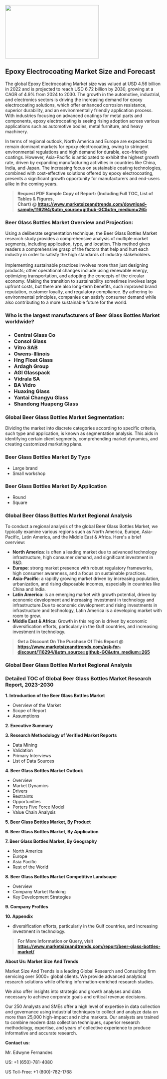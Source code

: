 <p><img class="alignnone size-medium wp-image-20088" src="https://ffe5etoiles.com/wp-content/uploads/2024/12/MST1-300x171.png" alt="" width="300" height="171" /></p><h2>Epoxy Electrocoating Market Size and Forecast</h2><p>The global Epoxy Electrocoating Market size was valued at USD 4.56 billion in 2022 and is projected to reach USD 6.72 billion by 2030, growing at a CAGR of 4.9% from 2024 to 2030. The growth in the automotive, industrial, and electronics sectors is driving the increasing demand for epoxy electrocoating solutions, which offer enhanced corrosion resistance, superior durability, and an environmentally friendly application process. With industries focusing on advanced coatings for metal parts and components, epoxy electrocoating is seeing rising adoption across various applications such as automotive bodies, metal furniture, and heavy machinery.</p><p>In terms of regional outlook, North America and Europe are expected to remain dominant markets for epoxy electrocoating, owing to stringent environmental regulations and high demand for durable, eco-friendly coatings. However, Asia-Pacific is anticipated to exhibit the highest growth rate, driven by expanding manufacturing activities in countries like China, India, and Japan. The increasing focus on sustainable coating technologies, combined with cost-effective solutions offered by epoxy electrocoating, presents a significant growth opportunity for manufacturers and end-users alike in the coming years.</p></p><blockquote id="" class=""><strong>Request PDF Sample Copy of Report: (Including Full TOC, List of Tables &amp; Figures, Chart)&nbsp;@&nbsp;<strong><a href="https://www.marketsizeandtrends.com/download-sample/116294/&utm_source=github-GC&utm_medium=265" target="_blank">https://www.marketsizeandtrends.com/download-sample/116294/&utm_source=github-GC&utm_medium=265</a></strong></strong></blockquote><h3 id="" class="">Beer Glass Bottles Market&nbsp;Overview and Projection:</h3><p id="" class="">Using a deliberate segmentation technique, the Beer Glass Bottles Market research study provides a comprehensive analysis of multiple market segments, including application, type, and location. This method gives readers a comprehensive grasp of the factors that help and hurt each industry in order to satisfy the high standards of industry stakeholders. <br /> <br />Implementing sustainable practices involves more than just designing products; other operational changes include using renewable energy, optimizing transportation, and adopting the concepts of the circular economy. Making the transition to sustainability sometimes involves large upfront costs, but there are also long-term benefits, such improved brand reputation, customer loyalty, and regulatory compliance. By adhering to environmental principles, companies can satisfy consumer demand while also contributing to a more sustainable future for the world.</p><h3 id="" class="">Who is the largest manufacturers of&nbsp;Beer Glass Bottles Market worldwide?</h3><h3 class=""><p><ul><li>Central Glass Co </li><li> Consol Glass </li><li> Vitro SAB </li><li> Owens-Illinois </li><li> Hng Float Glass </li><li> Ardagh Group </li><li> AGI Glasspack </li><li> Vidrala SA </li><li> BA Vidro </li><li> Huaxing Glass </li><li> Yantai Changyu Glass </li><li> Shandong Huapeng Glass</li></ul></p></h3><h3 id="" class="">Global&nbsp;Beer Glass Bottles Market Segmentation:</h3><p id="" class="">Dividing the market into discrete categories according to specific criteria, such type and application, is known as segmentation analysis. This aids in identifying certain client segments, comprehending market dynamics, and creating customized marketing plans.</p><h3 id="" class="">Beer Glass Bottles Market&nbsp;By Type</h3><p><p><ul><li>Large brand </li><li> Small workshop</p></li></ul></p></p><h3 id="" class="">Beer Glass Bottles Market&nbsp;By Application</h3><p class=""><p><ul><li>Round </li><li> Square</li></ul></p></p><h3 id="" class="">Global Beer Glass Bottles Market Regional Analysis</h3><p id="" class="">To conduct a regional analysis of the global Beer Glass Bottles Market, we typically examine various regions such as North America, Europe, Asia-Pacific, Latin America, and the Middle East &amp; Africa. Here's a brief overview:</p><ul><li><strong>North America</strong>: is often a leading market due to advanced technology infrastructure, high consumer demand, and significant investment in R&amp;D.</li><li><strong>Europe</strong>: strong market presence with robust regulatory frameworks, high consumer awareness, and a focus on sustainable practices.</li><li><strong>Asia-Pacific</strong>: a rapidly growing market driven by increasing population, urbanization, and rising disposable incomes, especially in countries like China and India.</li><li><strong>Latin America</strong>: is an emerging market with growth potential, driven by economic development and increasing investment in technology and infrastructure.Due to economic development and rising investments in infrastructure and technology, Latin America is a developing market with room to grow.</li><li><strong>Middle East &amp; Africa</strong>: Growth in this region is driven by economic diversification efforts, particularly in the Gulf countries, and increasing investment in technology.</li></ul><blockquote id="" class=""><strong>Get a Discount On The Purchase Of This Report @ <strong><a href="https://www.marketsizeandtrends.com/ask-for-discount/116294/&utm_source=github-GC&utm_medium=265" target="_blank">https://www.marketsizeandtrends.com/ask-for-discount/116294/&utm_source=github-GC&utm_medium=265</a></strong></strong></blockquote><h3 id="" class="">Global Beer Glass Bottles Market Regional Analysis</h3><h3 id="" class="">Detailed TOC of Global Beer Glass Bottles Market Research Report, 2023-2030</h3><p id="" class=""><strong>1. Introduction of the Beer Glass Bottles Market</strong></p><ul><li>Overview of the Market</li><li>Scope of Report</li><li>Assumptions</li></ul><p id="" class=""><strong>2. Executive Summary</strong></p><p id="" class=""><strong>3. Research Methodology of Verified Market Reports</strong></p><ul><li>Data Mining</li><li>Validation</li><li>Primary Interviews</li><li>List of Data Sources</li></ul><p id="" class=""><strong>4. Beer Glass Bottles Market Outlook</strong></p><ul><li>Overview</li><li>Market Dynamics</li><li>Drivers</li><li>Restraints</li><li>Opportunities</li><li>Porters Five Force Model</li><li>Value Chain Analysis</li></ul><p id="" class=""><strong>5. Beer Glass Bottles Market, By Product</strong></p><p id="" class=""><strong>6. Beer Glass Bottles Market, By Application</strong></p><p id="" class=""><strong>7. Beer Glass Bottles Market, By Geography</strong></p><ul><li>North America</li><li>Europe</li><li>Asia Pacific</li><li>Rest of the World</li></ul><p id="" class=""><strong>8. Beer Glass Bottles Market Competitive Landscape</strong></p><ul><li>Overview</li><li>Company Market Ranking</li><li>Key Development Strategies</li></ul><p id="" class=""><strong>9. Company Profiles</strong></p><p id="" class=""><strong>10. Appendix</strong></p><ul><li>diversification efforts, particularly in the Gulf countries, and increasing investment in technology.</li></ul><blockquote id="" class=""><strong>For More Information or Query, visit <strong><strong><a href="https://www.marketsizeandtrends.com/report/beer-glass-bottles-market/" target="_blank">https://www.marketsizeandtrends.com/report/beer-glass-bottles-market/</a></strong></strong></strong></blockquote><p id="" class=""><strong>About Us: Market Size And Trends</strong></p><p id="" class="">Market Size And Trends is a leading Global Research and Consulting firm servicing over 5000+ global clients. We provide advanced analytical research solutions while offering information-enriched research studies.</p><p id="" class="">We also offer insights into strategic and growth analyses and data necessary to achieve corporate goals and critical revenue decisions.</p><p id="" class="">Our 250 Analysts and SMEs offer a high level of expertise in data collection and governance using industrial techniques to collect and analyze data on more than 25,000 high-impact and niche markets. Our analysts are trained to combine modern data collection techniques, superior research methodology, expertise, and years of collective experience to produce informative and accurate research.</p><p id="" class=""><strong>Contact us:</strong></p><p id="" class="">Mr. Edwyne Fernandes</p><p id="" class="">US: +1 (650)-781-4080</p><p id="" class="">US Toll-Free: +1 (800)-782-1768</p>

